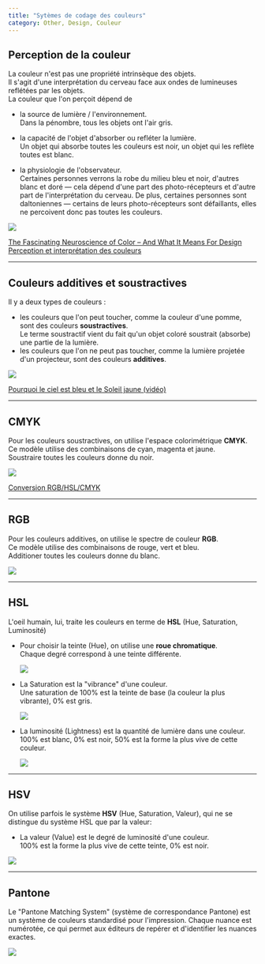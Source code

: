 ```yaml
---
title: "Sytèmes de codage des couleurs"
category: Other, Design, Couleur
---
```


## Perception de la couleur

La couleur n'est pas une propriété intrinsèque des objets.  
Il s'agit d'une interprétation du cerveau face aux ondes de lumineuses reflétées par les objets.  
La couleur que l'on perçoit dépend de
- la source de lumière / l'environnement.  
  Dans la pénombre, tous les objets ont l'air gris.

- la capacité de l'objet d'absorber ou refléter la lumière.  
  Un objet qui absorbe toutes les couleurs est noir, un objet qui les reflète toutes est blanc.

- la physiologie de l'observateur.  
  Certaines personnes verrons la robe du milieu bleu et noir, d'autres blanc et doré — cela dépend d'une part des photo-récepteurs et d'autre part de l'interprétation du cerveau. De plus, certaines personnes sont daltoniennes — certains de leurs photo-récepteurs sont défaillants, elles ne percoivent donc pas toutes les couleurs.

![](https://i.imgur.com/ovw7H8A.jpg)

[The Fascinating Neuroscience of Color – And What It Means For Design](https://www.canva.com/learn/color-science/)  
[Perception et interprétation des couleurs](http://mariage3d.com/BLOGMIRROR/colourmanagement/2-colourmanagement-1.html)

---

## Couleurs additives et soustractives

Il y a deux types de couleurs :
- les couleurs que l'on peut toucher, comme la couleur d'une pomme, sont des couleurs **soustractives**.  
Le terme soustractif vient du fait qu'un objet coloré soustrait (absorbe) une partie de la lumière.
- les couleurs que l'on ne peut pas toucher, comme la lumière projetée d'un projecteur, sont des couleurs **additives**.

![](https://i.imgur.com/MsU4yIMl.png)

[Pourquoi le ciel est bleu et le Soleil jaune (vidéo)](https://www.youtube.com/watch?v=rXXWismlVF0)

---

## CMYK

Pour les couleurs soustractives, on utilise l'espace colorimétrique **CMYK**.  
Ce modèle utilise des combinaisons de cyan, magenta et jaune.  
Soustraire toutes les couleurs donne du noir.

![](https://i.imgur.com/oRHjv9Cl.png)

[Conversion RGB/HSL/CMYK](http://www.workwithcolor.com/color-converter-01.htm)

---

## RGB

Pour les couleurs additives, on utilise le spectre de couleur **RGB**.  
Ce modèle utilise des combinaisons de rouge, vert et bleu.  
Additioner toutes les couleurs donne du blanc.

![](https://i.imgur.com/fuAJC5El.png)

---

## HSL

L'oeil humain, lui, traite les couleurs en terme de **HSL** (Hue, Saturation, Luminosité)
* Pour choisir la teinte (Hue), on utilise une **roue chromatique**.  
  Chaque degré correspond à une teinte différente.

  ![](https://i.imgur.com/1fuLBjpl.png)

* La Saturation est la "vibrance" d'une couleur.  
  Une saturation de 100% est la teinte de base (la couleur la plus vibrante), 0% est gris.

  ![](https://i.imgur.com/djzKkP0.png)

* La luminosité (Lightness) est la quantité de lumière dans une couleur.  
  100% est blanc, 0% est noir, 50% est la forme la plus vive de cette couleur.

  ![](https://i.imgur.com/TybFrlm.png)

---

## HSV

On utilise parfois le système **HSV** (Hue, Saturation, Valeur), qui ne se distingue du système HSL que par la valeur:

* La valeur (Value) est le degré de luminosité d'une couleur.  
  100% est la forme la plus vive de cette teinte, 0% est noir.

![](https://i.imgur.com/XDg1aTh.png)

---

## Pantone

Le "Pantone Matching System" (système de correspondance Pantone) est un système de couleurs standardisé pour l'impression. Chaque nuance est numérotée, ce qui permet aux éditeurs de repérer et d'identifier les nuances exactes.

![](https://i.imgur.com/gmutt8z.jpg)